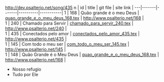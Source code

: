 http://dev.psalterio.net/song/435
n  | id    | title | git file | site link | 
---|-------|-------|----------|-----------| 
1 | 168 | Quão grande é o meu Deus | [quao_grande_e_o_meu_deus_168.tex](https://github.com/psalterio/repository/blob/master/songs/pt/quao_grande_e_o_meu_deus_168.tex) | http://www.psalterio.net/168 |  
1 | 240 | Chamado para Servir | [chamado_para_servir_240.tex](https://github.com/psalterio/repository/blob/master/songs/pt/chamado_para_servir_240.tex) | http://www.psalterio.net/240 |  
1 | 435 | Conectados pelo amor | [conectados_pelo_amor_435.tex](https://github.com/psalterio/repository/blob/master/songs/pt/conectados_pelo_amor_435.tex) | http://www.psalterio.net/435 |  
1 | 145 | Com todo o meu ser | [com_todo_o_meu_ser_145.tex](https://github.com/psalterio/repository/blob/master/songs/pt/com_todo_o_meu_ser_145.tex) | http://www.psalterio.net/145 |  
1 | 148 | Quão Grande é o Meu Deus | [quao_grande_e_o_meu_deus_168.tex](https://github.com/psalterio/repository/blob/master/songs/pt/quao_grande_e_o_meu_deus_168.tex) | http://www.psalterio.net/168 |  


- Nosso refugio
- Tudo por Ele
